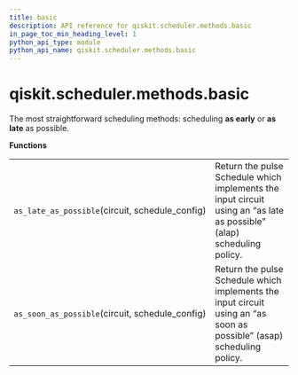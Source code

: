 ```yaml
---
title: basic
description: API reference for qiskit.scheduler.methods.basic
in_page_toc_min_heading_level: 1
python_api_type: module
python_api_name: qiskit.scheduler.methods.basic
---
```


<span id="qiskit-scheduler-methods-basic" />

# qiskit.scheduler.methods.basic

The most straightforward scheduling methods: scheduling **as early** or **as late** as possible.

**Functions**

|                                                  |                                                                                                                       |
| ------------------------------------------------ | --------------------------------------------------------------------------------------------------------------------- |
| `as_late_as_possible`(circuit, schedule\_config) | Return the pulse Schedule which implements the input circuit using an “as late as possible” (alap) scheduling policy. |
| `as_soon_as_possible`(circuit, schedule\_config) | Return the pulse Schedule which implements the input circuit using an “as soon as possible” (asap) scheduling policy. |

